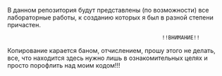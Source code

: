 В данном репозитория будут представлены (по возможности) все лабораторные работы, к созданию которых я был в разной степени причастен.

                                                     !!ВНИМАНИЕ!! 
Копирование карается баном, отчислением, прошу этого не делать, все, что находится здесь нужно лишь в ознакомительных целях и просто порофлить над моим кодом!!!
